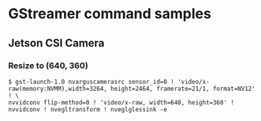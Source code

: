 # GStreamer command samples

## Jetson CSI Camera

### Resize to (640, 360)
```console
$ gst-launch-1.0 nvarguscamerasrc sensor_id=0 ! 'video/x-raw(memory:NVMM),width=3264, height=2464, framerate=21/1, format=NV12' ! \
nvvidconv flip-method=0 ! 'video/x-raw, width=640, height=360' !    nvvidconv ! nvegltransform ! nveglglessink -e
```
